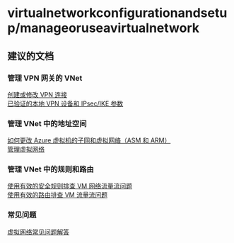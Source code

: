 <properties
    pageTitle="virtualnetworkconfigurationandsetup/manageoruseavirtualnetwork"
    description="virtualnetworkconfigurationandsetup/manageoruseavirtualnetwork"
    service="microsoft.network"
    resource="virtualnetworks"
    authors="radwiv"
    displayOrder=""
    selfHelpType="generic"
    supportTopicIds="32547252"
    resourceTags=""
    productPesIds="15526"
    cloudEnvironments="public"
/>


# <a name="virtualnetworkconfigurationandsetupmanageoruseavirtualnetwork"></a>virtualnetworkconfigurationandsetup/manageoruseavirtualnetwork

## <a name="recommended-documents"></a>**建议的文档**

### <a name="managing-a-vnet-for-vpn-gatewaybr"></a>**管理 VPN 网关的 VNet**<br>
[创建或修改 VPN 连接](https://docs.microsoft.com/azure/vpn-gateway/vpn-gateway-howto-site-to-site-resource-manager-portal)<br>
[已验证的本地 VPN 设备和 IPsec/IKE 参数](https://docs.microsoft.com/azure/vpn-gateway/vpn-gateway-about-vpn-devices#validated-vpn-devices)<br>

### <a name="managing-address-spaces-within-a-vnetbr"></a>**管理 VNet 中的地址空间**<br>
[如何更改 Azure 虚拟机的子网和虚拟网络（ASM 和 ARM）](https://blogs.msdn.microsoft.com/igorpag/2016/03/13/how-to-change-subnet-and-virtual-network-for-azure-virtual-machines-asm-arm/)<br>
[管理虚拟网络](https://docs.microsoft.com/azure/virtual-network/virtual-network-manage-network)<br>

### <a name="managing-rules-and-routes-within-a-vnetbr"></a>**管理 VNet 中的规则和路由**<br>
[使用有效的安全规则排查 VM 网络流量流问题](https://docs.microsoft.com/azure/virtual-network/virtual-network-nsg-troubleshoot-portal#using-effective-security-rules-to-troubleshoot-vm-traffic-flow)<br>
[使用有效的路由排查 VM 流量流问题](https://docs.microsoft.com/azure/virtual-network/virtual-network-routes-troubleshoot-portal#using-effective-routes-to-troubleshoot-vm-traffic-flow)

### <a name="faqbr"></a>**常见问题**<br>
[虚拟网络常见问题解答](https://docs.microsoft.com/azure/virtual-network/virtual-networks-faq)

